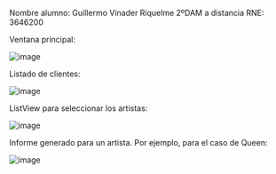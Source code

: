 Nombre alumno: Guillermo Vinader Riquelme 2ºDAM a distancia RNE: 3646200

Ventana principal:

![image](https://github.com/user-attachments/assets/11784535-afb1-445c-86e3-93abd23e80ee)

Listado de clientes:

![image](https://github.com/user-attachments/assets/61c540a1-a91e-45c5-9e0a-a65b79b5ee01)

ListView para seleccionar los artistas:

![image](https://github.com/user-attachments/assets/026a15d9-7e2d-4620-b5fb-0e269a456443)

Informe generado para un artista. Por ejemplo, para el caso de Queen:

![image](https://github.com/user-attachments/assets/4878cbbf-b5cc-4eea-ac5d-75cf09208007)
